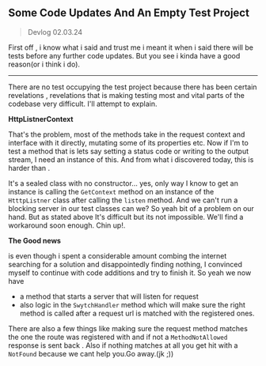 
## Some Code Updates And An Empty Test Project

>Devlog 02.03.24


First off , i know what i said and trust me i meant it when i said there will be tests before any further 
code updates. But you see i kinda have a good reason(or i think i do).

---

There are no test occupying the test project because  there has been certain revelations , revelations 
that is  making  testing most and vital parts of the codebase very difficult. 
I'll attempt  to explain.

**HttpListnerContext**

That's the problem, most of the methods take in the request context and interface with it directly, mutating some
of its properties etc. Now if I'm to test a method that is lets say setting a status code or writing to the output stream, I need
an instance of this. And  from what i discovered today, this is harder than <insert something hard>.

It's a sealed class with no constructor... yes, only way I know  to get an instance is calling the `GetContext` method
on an instance of the `HtttpListner` class after calling the `listen` method. And we can't run a blocking server in our test
classes can we? So yeah bit of a problem on our hand. But as stated above It's difficult but its not impossible.
We'll find  a workaround soon enough. Chin up!.


**The Good news**

is even though i spent a considerable amount combing the internet searching for a solution and disappointedly
finding nothing, I convinced myself to continue with code additions and try to finish it.
So yeah we now have 

- a method that starts a server that will listen for request 
-  also logic in the `SwytchHandler` method which will make sure the right method is called after a request url is matched with the registered ones.

There are also a few things like making sure the request method matches the one the route was registered with and 
if not  a `MethodNotAllowed` response is sent back . Also if nothing matches at all you get hit with a `NotFound`
because we cant help you.Go away.(jk ;))





